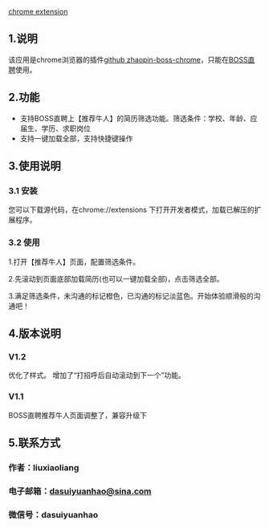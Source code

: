 [chrome extension](http://open.chrome.360.cn/html/dev_browserAction.html)


## 1.说明
该应用是chrome浏览器的插件[github zhaopin-boss-chrome](https://github.com/dasuiyuanhao/zhaopin-boss-chrome)，只能在[BOSS直聘](https://www.zhipin.com)使用。

## 2.功能
* 支持BOSS直聘上【推荐牛人】的简历筛选功能。筛选条件：学校、年龄、应届生、学历、求职岗位
* 支持一键加载全部，支持快捷键操作
## 3.使用说明

### 3.1 安装
  您可以下载源代码，在chrome://extensions 下打开开发者模式，加载已解压的扩展程序。
### 3.2 使用
  1.打开【推荐牛人】页面，配置筛选条件。

  2.先滚动到页面底部加载简历(也可以一键加载全部)，点击筛选全部。
  
  3.满足筛选条件，未沟通的标记橙色，已沟通的标记淡蓝色。开始体验顺滑般的沟通吧！
    
## 4.版本说明

### V1.2
优化了样式。
增加了“打招呼后自动滚动到下一个”功能。

### V1.1
BOSS直聘推荐牛人页面调整了，兼容升级下

## 5.联系方式
### 作者：liuxiaoliang

### 电子邮箱：dasuiyuanhao@sina.com

### 微信号：dasuiyuanhao